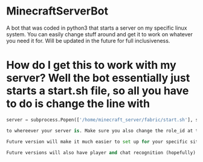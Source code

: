 # MinecraftServerBot
A bot that was coded in python3 that starts a server on my specific linux system. You can easily change stuff around and get it to work on whatever you need it for. Will be updated in the future for full inclusiveness.

# How do I get this to work with my server? Well the bot essentially just starts a start.sh file, so all you have to do is change the line with 
```python
server = subprocess.Popen(['/home/minecraft_server/fabric/start.sh'], stdout=subprocess.PIPE)```

to whereever your server is. Make sure you also change the role_id at the top to be your role. 

Future version will make it much easier to set up for your specific situation.

Future versions will also have player and chat recognition (hopefully)
